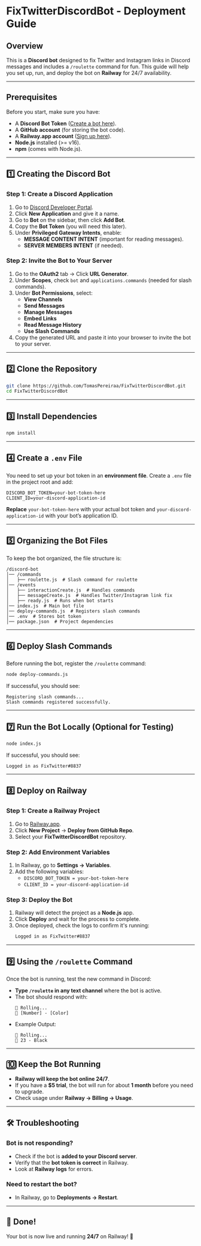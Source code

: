 # FixTwitterDiscordBot - Deployment Guide

## Overview
This is a **Discord bot** designed to fix Twitter and Instagram links in Discord messages and includes a `/roulette` command for fun. This guide will help you set up, run, and deploy the bot on **Railway** for 24/7 availability.

---

## Prerequisites
Before you start, make sure you have:
- A **Discord Bot Token** ([Create a bot here](https://discord.com/developers/applications)).
- A **GitHub account** (for storing the bot code).
- A **Railway.app account** ([Sign up here](https://railway.app/)).
- **Node.js** installed (>= v16).
- **npm** (comes with Node.js).

---

## 1️⃣ Creating the Discord Bot
### **Step 1: Create a Discord Application**
1. Go to [Discord Developer Portal](https://discord.com/developers/applications).
2. Click **New Application** and give it a name.
3. Go to **Bot** on the sidebar, then click **Add Bot**.
4. Copy the **Bot Token** (you will need this later).
5. Under **Privileged Gateway Intents**, enable:
   - **MESSAGE CONTENT INTENT** (important for reading messages).
   - **SERVER MEMBERS INTENT** (if needed).

### **Step 2: Invite the Bot to Your Server**
1. Go to the **OAuth2** tab → Click **URL Generator**.
2. Under **Scopes**, check `bot` and `applications.commands` (needed for slash commands).
3. Under **Bot Permissions**, select:
   - **View Channels**
   - **Send Messages**
   - **Manage Messages**
   - **Embed Links**
   - **Read Message History**
   - **Use Slash Commands**
4. Copy the generated URL and paste it into your browser to invite the bot to your server.

---

## 2️⃣ Clone the Repository
```sh
git clone https://github.com/TomasPereiraa/FixTwitterDiscordBot.git
cd FixTwitterDiscordBot
```

---

## 3️⃣ Install Dependencies
```sh
npm install
```

---

## 4️⃣ Create a `.env` File
You need to set up your bot token in an **environment file**.
Create a `.env` file in the project root and add:
```env
DISCORD_BOT_TOKEN=your-bot-token-here
CLIENT_ID=your-discord-application-id
```
**Replace** `your-bot-token-here` with your actual bot token and `your-discord-application-id` with your bot’s application ID.

---

## 5️⃣ Organizing the Bot Files
To keep the bot organized, the file structure is:
```
/discord-bot
│── /commands
│   ├── roulette.js  # Slash command for roulette
│── /events
│   ├── interactionCreate.js  # Handles commands
│   ├── messageCreate.js  # Handles Twitter/Instagram link fix
│   ├── ready.js  # Runs when bot starts
│── index.js  # Main bot file
│── deploy-commands.js  # Registers slash commands
│── .env  # Stores bot token
│── package.json  # Project dependencies
```

---

## 6️⃣ Deploy Slash Commands
Before running the bot, register the `/roulette` command:
```sh
node deploy-commands.js
```
If successful, you should see:
```
Registering slash commands...
Slash commands registered successfully.
```

---

## 7️⃣ Run the Bot Locally (Optional for Testing)
```sh
node index.js
```
If successful, you should see:
```
Logged in as FixTwitter#8837
```

---

## 8️⃣ Deploy on Railway
### **Step 1: Create a Railway Project**
1. Go to [Railway.app](https://railway.app/).
2. Click **New Project** → **Deploy from GitHub Repo**.
3. Select your **FixTwitterDiscordBot** repository.

### **Step 2: Add Environment Variables**
1. In Railway, go to **Settings → Variables**.
2. Add the following variables:
   - `DISCORD_BOT_TOKEN = your-bot-token-here`
   - `CLIENT_ID = your-discord-application-id`

### **Step 3: Deploy the Bot**
1. Railway will detect the project as a **Node.js** app.
2. Click **Deploy** and wait for the process to complete.
3. Once deployed, check the logs to confirm it's running:
   ```sh
   Logged in as FixTwitter#8837
   ```

---

## 9️⃣ Using the `/roulette` Command
Once the bot is running, test the new command in Discord:
- **Type `/roulette` in any text channel** where the bot is active.
- The bot should respond with:
  ```
  🎰 Rolling...
  🎲 [Number] - [Color]
  ```
- Example Output:
  ```
  🎰 Rolling...
  🎲 23 - Black
  ```

---

## 🔟 Keep the Bot Running
- **Railway will keep the bot online 24/7**.
- If you have a **$5 trial**, the bot will run for about **1 month** before you need to upgrade.
- Check usage under **Railway → Billing → Usage**.

---

## 🛠 Troubleshooting
### **Bot is not responding?**
- Check if the bot is **added to your Discord server**.
- Verify that the **bot token is correct** in Railway.
- Look at **Railway logs** for errors.

### **Need to restart the bot?**
- In Railway, go to **Deployments → Restart**.

---

## 🎉 Done!
Your bot is now live and running **24/7** on Railway! 🚀

